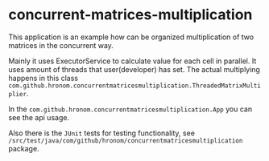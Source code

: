 # concurrent-matrices-multiplication

This application is an example how can be organized multiplication of two matrices in the concurrent way. 

Mainly it uses ExecutorService to calculate value for each cell in parallel. It uses amount of threads that user(developer) has set. The actual multiplying happens in this class `com.github.hronom.concurrentmatricesmultiplication.ThreadedMatrixMultiplier`.

In the `com.github.hronom.concurrentmatricesmultiplication.App` you can see the api usage.

Also there is the `JUnit` tests for testing functionality, see `/src/test/java/com/github/hronom/concurrentmatricesmultiplication` package.
